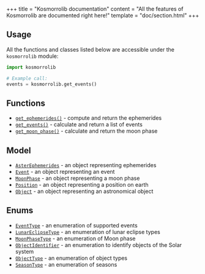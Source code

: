 +++
title = "Kosmorrolib documentation"
content = "All the features of Kosmorrolib are documented right here!"
template = "doc/section.html"
+++

## Usage

All the functions and classes listed below are accessible under the `kosmorrolib` module:

```python
import kosmorrolib

# Example call:
events = kosmorrolib.get_events()
```

## Functions


- [`get_ephemerides()`](@/lib/doc/1.1/functions/get_ephemerides.md) - compute and return the ephemerides
- [`get_events()`](@/lib/doc/1.1/functions/get_events.md) - calculate and return a list of events
- [`get_moon_phase()`](@/lib/doc/1.1/functions/get_moon_phase.md) - calculate and return the moon phase

## Model

- [`AsterEphemerides`](@/lib/doc/1.1/model/AsterEphemerides.md) - an object representing ephemerides
- [`Event`](@/lib/doc/1.1/model/Event.md) - an object representing an event
- [`MoonPhase`](@/lib/doc/1.1/model/MoonPhase.md) - an object representing a moon phase
- [`Position`](@/lib/doc/1.1/model/Position.md) - an object representing a position on earth
- [`Object`](@/lib/doc/1.1/model/Object.md) - an object representing an astronomical object

## Enums

- [`EventType`](@/lib/doc/1.1/enums/EventType.md) - an enumeration of supported events
- [`LunarEclipseType`](@/lib/doc/1.1/enums/LunarEclipseType.md) - an enumeration of lunar eclipse types
- [`MoonPhaseType`](@/lib/doc/1.1/enums/MoonPhaseType.md) - an enumeration of Moon phase
- [`ObjectIdentifier`](@/lib/doc/1.1/enums/ObjectIdentifier.md) - an enumeration to identify objects of the Solar system
- [`ObjectType`](@/lib/doc/1.1/enums/ObjectType.md) - an enumeration of object types
- [`SeasonType`](@/lib/doc/1.1/enums/SeasonType.md) - an enumeration of seasons
